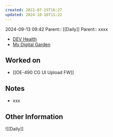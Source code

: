 ```yaml
---
created: 2022-07-15T16:27
updated: 2024-10-16T11:22
---
```

2024-09-13 09:42
Parent:: [[Daily]] 
Parent:: xxxx

- [DEV Health](https://health-configdev.mixtelematics.com/public/mapshow.htm?id=2001&mapid=1A35514B-E08F-4B7C-90B8-CD1774AE8CA3)
- [My Digital Garden](https://my-digital-garden-ten-inky.vercel.app/)

## Worked on

- [[OE-490 CG UI Upload FW]]

## Notes

- xxx

## Other Information

![[Daily]]
